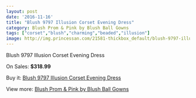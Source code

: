 ```yaml
---
layout: post
date: '2016-11-16'
title: "Blush 9797 Illusion Corset Evening Dress"
category: Blush Prom & Pink by Blush Ball Gowns
tags: ["corset","blush","charming","beaded","illusion"]
image: http://img.princessan.com/21581-thickbox_default/blush-9797-illusion-corset-evening-dress.jpg
---
```

Blush 9797 Illusion Corset Evening Dress

On Sales: **$318.99**
<a href="https://www.princessan.com/en/9778-blush-9797-illusion-corset-evening-dress.html"><amp-img layout="responsive" width="600" height="600" src="//img.princessan.com/21581-thickbox_default/blush-9797-illusion-corset-evening-dress.jpg" alt="Blush 9797 Illusion Corset Evening Dress 0" /></a>

Buy it: [Blush 9797 Illusion Corset Evening Dress](https://www.princessan.com/en/9778-blush-9797-illusion-corset-evening-dress.html "Blush 9797 Illusion Corset Evening Dress")

View more: [Blush Prom & Pink by Blush Ball Gowns](https://www.princessan.com/en/78- "Blush Prom & Pink by Blush Ball Gowns")